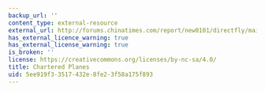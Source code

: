 ```yaml
---
backup_url: ''
content_type: external-resource
external_url: http://forums.chinatimes.com/report/new0101/directfly/main.htm
has_external_licence_warning: true
has_external_license_warning: true
is_broken: ''
license: https://creativecommons.org/licenses/by-nc-sa/4.0/
title: Chartered Planes
uid: 5ee919f3-3517-432e-8fe2-3f58a175f893
---
```


